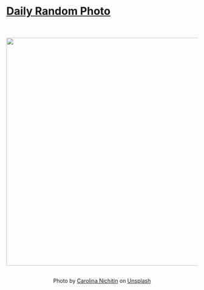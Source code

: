 # [Daily Random Photo](https://www.dailyrandomphoto.com/)

<div align="center">
  <br>
  <br>
  <a href="https://www.dailyrandomphoto.com/p/2023/2023-12-16/"><img src="https://images.unsplash.com/photo-1701112709602-b630361a4ca5?crop=entropy&cs=tinysrgb&fit=max&fm=jpg&ixid=M3w3NzUwOHwwfDF8cmFuZG9tfHx8fHx8fHx8MTcwMjY4NjYxN3w&ixlib=rb-4.0.3&q=80&w=1080" width="600px"></a>
  <br>
  <br>
  <p class="has-text-grey">Photo by <a href="https://unsplash.com/@karolina08?utm_source=Daily%20Random%20Photo&amp;utm_medium=referral" target="_blank" rel="noopener noreferrer">Carolina Nichitin</a> on <a href="https://unsplash.com/photos/a-person-walking-on-a-beach-with-a-surfboard-under-a-cloudy-sky-BgU0nxuswxE?utm_source=Daily%20Random%20Photo&amp;utm_medium=referral" target="_blank" rel="noopener noreferrer">Unsplash</a></p>
</div>
